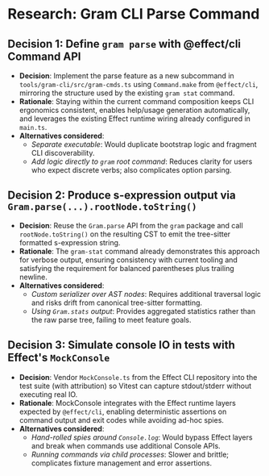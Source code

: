 # Research: Gram CLI Parse Command

## Decision 1: Define `gram parse` with @effect/cli Command API

- **Decision**: Implement the parse feature as a new subcommand in `tools/gram-cli/src/gram-cmds.ts` using `Command.make` from `@effect/cli`, mirroring the structure used by the existing `gram stat` command.
- **Rationale**: Staying within the current command composition keeps CLI ergonomics consistent, enables help/usage generation automatically, and leverages the existing Effect runtime wiring already configured in `main.ts`.
- **Alternatives considered**:
  - *Separate executable*: Would duplicate bootstrap logic and fragment CLI discoverability.
  - *Add logic directly to `gram` root command*: Reduces clarity for users who expect discrete verbs; also complicates option parsing.

## Decision 2: Produce s-expression output via `Gram.parse(...).rootNode.toString()`

- **Decision**: Reuse the `Gram.parse` API from the `gram` package and call `rootNode.toString()` on the resulting CST to emit the tree-sitter formatted s-expression string.
- **Rationale**: The `gram-stat` command already demonstrates this approach for verbose output, ensuring consistency with current tooling and satisfying the requirement for balanced parentheses plus trailing newline.
- **Alternatives considered**:
  - *Custom serializer over AST nodes*: Requires additional traversal logic and risks drift from canonical tree-sitter formatting.
  - *Using `Gram.stats` output*: Provides aggregated statistics rather than the raw parse tree, failing to meet feature goals.

## Decision 3: Simulate console IO in tests with Effect's `MockConsole`

- **Decision**: Vendor `MockConsole.ts` from the Effect CLI repository into the test suite (with attribution) so Vitest can capture stdout/stderr without executing real IO.
- **Rationale**: MockConsole integrates with the Effect runtime layers expected by `@effect/cli`, enabling deterministic assertions on command output and exit codes while avoiding ad-hoc spies.
- **Alternatives considered**:
  - *Hand-rolled spies around `Console.log`*: Would bypass Effect layers and break when commands use additional Console APIs.
  - *Running commands via child processes*: Slower and brittle; complicates fixture management and error assertions.
